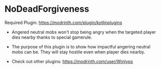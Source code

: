# NoDeadForgiveness
Required Plugin: https://modrinth.com/plugin/kotlinplugins
- Angered neutral mobs won't stop being angry when the targeted player dies nearby thanks to special gamerule.
- The purpose of this plugin is to show how impactful angering neutral mobs can be. They will stay hostile even when player dies nearby.   

- Check out other plugins: https://modrinth.com/user/Winlyps
